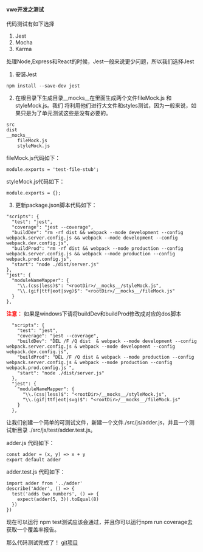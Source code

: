 #### vwe开发之测试 ####

代码测试有如下选择
1. Jest
2. Mocha
3. Karma

处理Node,Express和React的时候，Jest一般来说更少问题，所以我们选择Jest

1. 安装Jest
```
npm install --save-dev jest
```

2. 在根目录下生成目录__mocks__在里面生成两个文件fileMock.js 和 styleMock.js。我们
将利用他们进行大文件和styles测试，因为一般来说，如果只是为了单元测试这些是没有必要的。
```
src
dist
__mocks__
    fileMock.js
    styleMock.js
```

fileMock.js代码如下：
```
module.exports = 'test-file-stub';
```

styleMock.js代码如下：
```
module.exports = {};
```
3. 更新package.json脚本代码如下：
```
"scripts": {
  "test": "jest",
  "coverage": "jest --coverage",
  "buildDev": "rm -rf dist && webpack --mode development --config webpack.server.config.js && webpack --mode development --config webpack.dev.config.js",
  "buildProd": "rm -rf dist && webpack --mode production --config webpack.server.config.js && webpack --mode production --config webpack.prod.config.js",
  "start": "node ./dist/server.js"
},
"jest": {
  "moduleNameMapper": {
    "\\.(css|less)$": "<rootDir>/__mocks__/styleMock.js",
    "\\.(gif|ttf|eot|svg)$": "<rootDir>/__mocks__/fileMock.js"
  }
},
```
<strong style="color:red">注意：</strong>
如果是windows下请将buildDev和buildProd修改成对应的dos脚本
```
  "scripts": {
    "test": "jest",
    "coverage": "jest --coverage",
    "buildDev": "DEL /F /Q dist  & webpack --mode development --config webpack.server.config.js & webpack --mode development --config webpack.dev.config.js",
    "buildProd": "DEL /F /Q dist & webpack --mode production --config webpack.server.config.js & webpack --mode production --config webpack.prod.config.js ",
    "start": "node ./dist/server.js"
  },
  "jest": {
    "moduleNameMapper": {
      "\\.(css|less)$": "<rootDir>/__mocks__/styleMock.js",
      "\\.(gif|ttf|eot|svg)$": "<rootDir>/__mocks__/fileMock.js"
    }
  },
```

让我们创建一个简单的可测试文件，新建一个文件./src/js/adder.js，并且一个测试新目录
./src/js/test/adder.test.js。

adder.js 代码如下：
```
const adder = (x, y) => x + y
export default adder
```

adder.test.js 代码如下：
```
import adder from '../adder'
describe('Adder', () => {
  test('adds two numbers', () => {
    expect(adder(5, 3)).toEqual(8)
  })
})
```

现在可以运行 npm test测试应该会通过，并且你可以运行npm run coverage去获取一个覆盖率报告。

那么代码测试完成了！
[git项目](https://github.com/GitHubsteven/express-webpack)